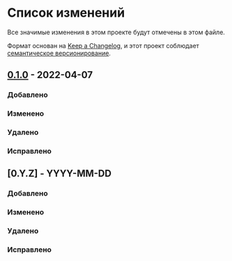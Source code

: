 # Список изменений
Все значимые изменения в этом проекте будут отмечены в этом файле.

Формат основан на [Keep a Changelog](https://keepachangelog.com/ru/1.0.0/),
и этот проект соблюдает [семантическое версионирование](https://semver.org/lang/ru/).

## [0.1.0] - 2022-04-07
### Добавлено
### Изменено
### Удалено
### Исправлено

## [0.Y.Z] - YYYY-MM-DD
### Добавлено
### Изменено
### Удалено
### Исправлено

[0.1.0]: https://gitlab.study.htc-cs.com/root/java/grade/-/tags/0.1.0